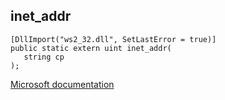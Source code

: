 ## inet_addr

```
[DllImport("ws2_32.dll", SetLastError = true)]
public static extern uint inet_addr(
   string cp
);
```

[Microsoft documentation](https://docs.microsoft.com/en-us/windows/win32/api/winsock/nf-winsock-inet_addr)

